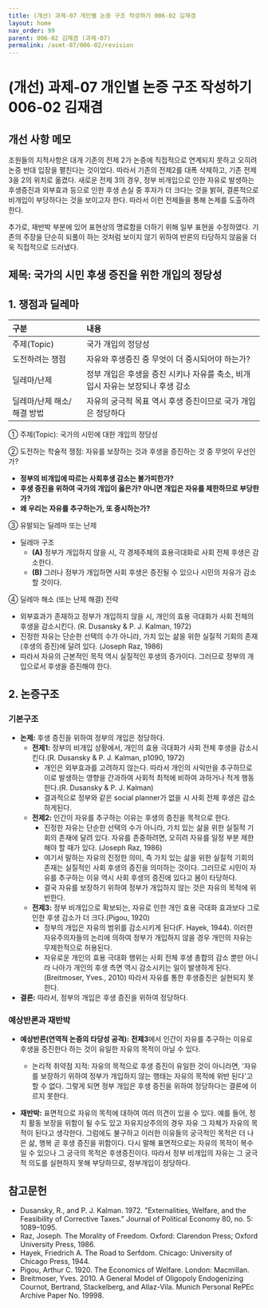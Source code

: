 ```yaml
---
title: (개선) 과제-07 개인별 논증 구조 작성하기 006-02 김재겸
layout: home
nav_order: 99
parent: 006-02 김재겸 (과제-07)
permalink: /asmt-07/006-02/revision
---
```


# (개선) 과제-07 개인별 논증 구조 작성하기 006-02 김재겸

## 개선 사항 메모

조원들의 지적사항은 대개 기존의 전제 2가 논증에 직접적으로 연계되지 못하고 오히려 논증 반대 입장을 펼친다는 것이었다. 따라서 기존의 전제2를 대폭 삭제하고, 기존 전제 3을 2의 위치로 옮겼다. 새로운 전제 3의 경우, 정부 비개입으로 인한 자유로 발생하는 후생증진과 외부효과 등으로 인한 후생 손실 중 후자가 더 크다는 것을 밝혀, 결론적으로 비개입이 부당하다는 것을 보이고자 한다. 따라서 이런 전제들을 통해 논제를 도출하려 한다.

추가로, 재반박 부분에 있어 표현상의 명료함을 더하기 위해 일부 표현을 수정하였다. 기존의 주장을 단순히 되풀이 하는 것처럼 보이지 않기 위하여 반론의 타당하지 않음을 더욱 직접적으로 드러냈다.

## 제목: 국가의 시민 후생 증진을 위한 개입의 정당성  

## 1. 쟁점과 딜레마

| 구분 | 내용 |
|:---|:---|
| 주제(Topic) | 국가 개입의 정당성 |
| 도전하려는 쟁점 | 자유와 후생증진 중 무엇이 더 중시되어야 하는가? |
| 딜레마/난제 | 정부 개입은 후생을 증진 시키나 자유를 축소, 비개입시 자유는 보장되나 후생 감소 |
| 딜레마/난제 해소/해결 방법 | 자유의 궁극적 목표 역시 후생 증진이므로 국가 개입은 정당하다 |

① 주제(Topic): 국가의 시민에 대한 개입의 정당성

② 도전하는 학술적 쟁점: 자유를 보장하는 것과 후생을 증진하는 것 중 무엇이 우선인가?

- **정부의 비개입에 따르는 사회후생 감소는 불가피한가?**  
- **후생 증진을 위하여 국가의 개입이 옳은가? 아니면 개입은 자유를 제한하므로 부당한가?**  
- **왜 우리는 자유를 추구하는가, 또 중시하는가?**

③ 유발되는 딜레마 또는 난제

- 딜레마 구조
  - **(A)** 정부가 개입하지 않을 시, 각 경제주체의 효용극대화로 사회 전체 후생은 감소한다.
  - **(B)** 그러나 정부가 개입하면 사회 후생은 증진될 수 있으나 시민의 자유가 감소할 것이다.

④ 딜레마 해소 (또는 난제 해결) 전략

- 외부효과가 존재하고 정부가 개입하지 않을 시, 개인의 효용 극대화가 사회 전체의 후생을 감소시킨다. (R. Dusansky & P. J. Kalman, 1972)
- 진정한 자유는 단순한 선택의 수가 아니라, 가치 있는 삶을 위한 실질적 기회의 존재(후생의 증진)에 달려 있다. (Joseph Raz, 1986)
- 따라서 자유의 근본적인 목적 역시 실질적인 후생의 증가이다.  그러므로 정부의 개입으로서 후생을 증진해야 한다.

## 2. 논증구조

### 기본구조

- **논제:** 후생 증진을 위하여 정부의 개입은 정당하다.
  - **전제1:** 정부의 비개입 상황에서, 개인의 효용 극대화가 사회 전체 후생을 감소시킨다.(R. Dusansky & P. J. Kalman, p1090, 1972)
    - 개인은 외부효과를 고려하지 않는다. 따라서 개인의 사익만을 추구하므로 이로 발생하는 영향을 간과하여 사회적 최적에 비하여 과하거나 적게 행동한다.(R. Dusansky & P. J. Kalman)
	- 결과적으로 정부와 같은 social planner가 없을 시 사회 전체 후생은 감소하게된다.
  - **전제2:** 인간이 자유를 추구하는 이유는 후생의 증진을 목적으로 한다.
      - 진정한 자유는 단순한 선택의 수가 아니라, 가치 있는 삶을 위한 실질적 기회의 존재에 달려 있다. 자유를 존중하려면, 오히려 자유를 일정 부분 제한해야 할 때가 있다. (Joseph Raz, 1986)
      - 여기서 말하는 자유의 진정한 의미, 즉 가치 있는 삶을 위한 실질적 기회의 존재는 실질적인 사회 후생의 증진을 의미하는 것이다. 그러므로 시민이 자유를 추구하는 이유 역시 사회 후생의 증진에 있다고 봄이 타당하다.
      - 결국 자유를 보장하기 위하여 정부가 개입하지 않는 것은 자유의 목적에 위반한다.
  - **전제3:** 정부 비개입으로 확보되는, 자유로 인한 개인 효용 극대화 효과보다 그로 인한 후생 감소가 더 크다.(Pigou, 1920)
    - 정부의 개입은 자유의 범위를 감소시키게 된다(F. Hayek, 1944). 이러한 자유주의자들의 논리에 의하여 정부가 개입하지 않을 경우 개인의 자유는 무제한적으로 허용된다.
    - 자유로운 개인의 효용 극대화 행위는 사회 전체 후생 총합의 감소 뿐만 아니라 나아가 개인의 후생 측면 역시 감소시키는 일이 발생하게 된다. (Breitmoser, Yves., 2010) 따라서 자유를 통한 후생증진은 실현되지 못한다.
- **결론:** 따라서, 정부의 개입은 후생 증진을 위하여 정당하다.

### 예상반론과 재반박

- **예상반론(연역적 논증의 타당성 공격):** **전제3**에서 인간이 자유를 추구하는 이유로 후생을 증진한다 하는 것이 유일한 자유의 목적이 아닐 수 있다. 
  - 논리적 취약점 지적: 자유의 목적으로 후생 증진이 유일한 것이 아니라면, '자유를 보장하기 위하여 정부가 개입하지 않는 행태는 자유의 목적에 위반 된다'고 할 수 없다. 그렇게 되면 정부 개입은 후생 증진을 위하여 정당하다는 결론에 이르지 못한다.

- **재반박:** 표면적으로 자유의 목적에 대하여 여러 의견이 있을 수 있다. 예를 들어, 정치 활동 보장을 위함이 될 수도 있고 자유지상주의의 경우 자유 그 자체가 자유의 목적이 된다고 생각한다. 그럼에도 불구하고 이러한 이유들의 궁극적인 목적은 더 나은 삶, 행복 곧 후생 증진을 위함이다. 다시 말해 표면적으로는 자유의 목적이 복수일 수 있으나 그 궁극의 목적은 후생증진이다. 따라서 정부 비개입의 자유는 그 궁극적 의도를 실현하지 못해 부당하므로, 정부개입이 정당하다.

## 참고문헌

- Dusansky, R., and P. J. Kalman. 1972. "Externalities, Welfare, and the Feasibility of Corrective Taxes." Journal of Political Economy 80, no. 5: 1089–1095.
- Raz, Joseph. The Morality of Freedom. Oxford: Clarendon Press; Oxford University Press, 1986.
- Hayek, Friedrich A. The Road to Serfdom. Chicago: University of Chicago Press, 1944.
- Pigou, Arthur C. 1920. The Economics of Welfare. London: Macmillan.
- Breitmoser, Yves. 2010. A General Model of Oligopoly Endogenizing Cournot, Bertrand, Stackelberg, and Allaz-Vila. Munich Personal RePEc Archive Paper No. 19998.